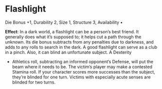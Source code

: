 # Flashlight
Die Bonus +1, Durability 2, Size 1, Structure 3, Availability •

**Effect**: In a dark world, a flashlight can be a person’s
best friend. It generally does what it’s supposed to; it helps
cut a path through the unknown. Its die bonus subtracts
from any penalties due to darkness, and adds to any rolls to
search in the dark. A good flashlight can serve as a club in a
pinch. Also, it can blind an unfortunate subject. A Dexterity
+ Athletics roll, subtracting an informed opponent’s Defense,
will put the beam where it needs to be. The victim’s player
may make a contested Stamina roll. If your character scores
more successes than the subject, they’re blinded for one turn.
Victims with especially acute senses are blinded for two turns.
